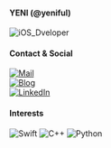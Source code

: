 <!--
![header](https://capsule-render.vercel.app/api?type=waving&color=gradient&customColorList=12&height=300&section=header&text=YENI%20CODE&fontSize=50)
-->

#### YENI (@yeniful) 
![iOS_Dveloper](https://img.shields.io/badge/iOS_App_Developer-000000?style=flat-square&logo=apple&logoColor=white)   

#### Contact & Social
[![Mail](https://img.shields.io/badge/Mail-yeniful@icloud.com-3693F3?style=flat-square&logo=iCloud&logoColor=white)](yeniful@icloud.com)   
[![Blog](https://img.shields.io/badge/Blog-yeniful.me-FFCD00?style=flat-square&logo=Notion&logoColor=white)](https://yeniful.me)   
[![LinkedIn](https://img.shields.io/badge/LinkedIn-Yeni%20Hwang-%230A66C2?style=flat-square&logo=linkedin&logoColor=white)](https://www.linkedin.com/in/yeeun-hwang-9a00ba1b8/)

<!-- #### Languages and Tools -->
#### Interests
![Swift](https://img.shields.io/badge/Swift-F05138?style=flat-square&logo=swift&logoColor=white)
![C++](https://img.shields.io/badge/C++-00599C?style=flat-square&logo=Cplusplus&logoColor=white)
![Python](https://img.shields.io/badge/Python-3776AB?style=flat-square&logo=python&logoColor=white)   

<!--
[![Hits](https://hits.seeyoufarm.com/api/count/incr/badge.svg?url=https%3A%2F%2Fgithub.com%2Fyeniful&count_bg=%230C52D3&title_bg=%23000000&icon=&icon_color=%23E7E7E7&title=hits&edge_flat=false)](https://hits.seeyoufarm.com)
-->
